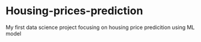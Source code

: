 # Housing-prices-prediction
My first data science project focusing on housing price predicition using ML model
